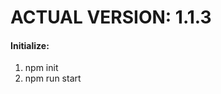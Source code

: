 **ACTUAL VERSION: 1.1.3**
============================

#### Initialize: 
1. npm init 
2. npm run start
